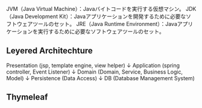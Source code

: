 JVM（Java Virtual Machine）：Javaバイトコードを実行する仮想マシン。
JDK（Java Development Kit）：Javaアプリケーションを開発するために必要なソフトウェアツールのセット。
JRE（Java Runtime Environment）：Javaアプリケーションを実行するために必要なソフトウェアツールのセット。

## Leyered Architechture
Presentation
(jsp, template engine, view helper)
↓
Application
(spring controller, Event Listener)
↓
Domain
(Domain, Service, Business Logic, Model)
↓
Persistence
(Data Access)
↓
DB
(Database Management System)


## Thymeleaf